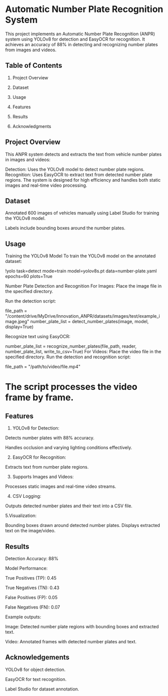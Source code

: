 
# Automatic Number Plate Recognition System

This project implements an Automatic Number Plate Recognition (ANPR) system using YOLOv8 for detection and EasyOCR for recognition. It achieves an accuracy of 88% in detecting and recognizing number plates from images and videos.

## Table of Contents
1. Project Overview

2. Dataset

3. Usage

4. Features

5. Results

6. Acknowledgments

## Project Overview 
This ANPR system detects and extracts the text from vehicle number plates in images and videos:

Detection: Uses the YOLOv8 model to detect number plate regions.
Recognition: Uses EasyOCR to extract text from detected number plate regions.
The system is designed for high efficiency and handles both static images and real-time video processing.
## Dataset
Annotated 600 images of vehicles manually using Label Studio for training the YOLOv8 model.

Labels include bounding boxes around the number plates.


## Usage
Training the YOLOv8 Model
To train the YOLOv8 model on the annotated dataset:

!yolo task=detect mode=train model=yolov8s.pt data=number-plate.yaml epochs=60 plots=True

Number Plate Detection and Recognition
For Images:
Place the image file in the specified directory.

Run the detection script:

file_path = "/content/drive/MyDrive/Innovation_ANPR/datasets/images/test/example_image.jpeg"
number_plate_list = detect_number_plates(image, model, display=True)

Recognize text using EasyOCR:

number_plate_list = recognize_number_plates(file_path, reader, number_plate_list, write_to_csv=True)
For Videos:
Place the video file in the specified directory.
Run the detection and recognition script:

file_path = "/path/to/video/file.mp4"
# The script processes the video frame by frame.
## Features
1. YOLOv8 for Detection:

Detects number plates with 88% accuracy.

Handles occlusion and varying lighting conditions effectively.

2. EasyOCR for Recognition:

Extracts text from number plate regions.

3. Supports Images and Videos:

Processes static images and real-time video streams.

4. CSV Logging:

Outputs detected number plates and their text into a CSV file.

5.Visualization:

Bounding boxes drawn around detected number plates.
Displays extracted text on the image/video.
## Results
Detection Accuracy: 88%

Model Performance:

True Positives (TP): 0.45

True Negatives (TN): 0.43

False Positives (FP): 0.05

False Negatives (FN): 0.07

Example outputs:

Image: Detected number plate regions with bounding boxes and extracted text.

Video: Annotated frames with detected number plates and text.

## Acknowledgements
YOLOv8 for object detection.

EasyOCR for text recognition.

Label Studio for dataset annotation.

